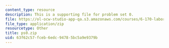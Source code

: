 ```yaml
---
content_type: resource
description: This is a supporting file for problem set 0.
file: https://ol-ocw-studio-app-qa.s3.amazonaws.com/courses/6-170-laboratory-in-software-engineering-fall-2005/63f62c57fceb6edc94785bc5a9e9379b_ps0.zip
file_type: application/zip
resourcetype: Other
title: ps0.zip
uid: 63f62c57-fceb-6edc-9478-5bc5a9e9379b
---
```

